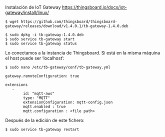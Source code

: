 Instalación de IoT Gateway
https://thingsboard.io/docs/iot-gateway/install/linux/
```
$ wget https://github.com/thingsboard/thingsboard-gateway/releases/download/v1.4.0.1/tb-gateway-1.4.0.deb
```
```
$ sudo dpkg -i tb-gateway-1.4.0.deb
$ sudo service tb-gateway start
$ sudo service tb-gateway status
```
Lo conectamos a la instancia de Thingsboard. Si está en la misma máquina el host puede ser ‘localhost’:
```
$ sudo nano /etc/tb-gateway/conf/tb-gateway.yml
```
```
gateway.remoteConfiguration: true

extensions
   -
        id: "mqtt-aws"
        type: "MQTT"
        extensionConfiguration: mqtt-config.json
        mqtt.enabled : true
        mqtt.configuration : <file path>
```

Después de la edición de este fichero:
```
$ sudo service tb-gateway restart
```
